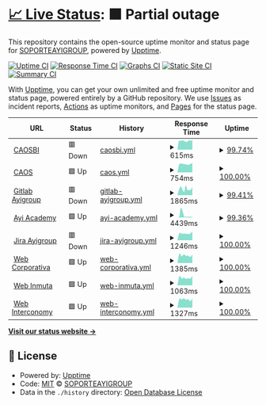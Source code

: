 # [📈 Live Status](https://demo.upptime.js.org): <!--live status--> **🟧 Partial outage**

This repository contains the open-source uptime monitor and status page for [SOPORTEAYIGROUP](https://demo.upptime.js.org), powered by [Upptime](https://github.com/upptime/upptime).

[![Uptime CI](https://github.com/SOPORTEAYIGROUP/AYIGROUP/workflows/Uptime%20CI/badge.svg)](https://github.com/SOPORTEAYIGROUP/AYIGROUP/actions?query=workflow%3A%22Uptime+CI%22)
[![Response Time CI](https://github.com/SOPORTEAYIGROUP/AYIGROUP/workflows/Response%20Time%20CI/badge.svg)](https://github.com/SOPORTEAYIGROUP/AYIGROUP/actions?query=workflow%3A%22Response+Time+CI%22)
[![Graphs CI](https://github.com/SOPORTEAYIGROUP/AYIGROUP/workflows/Graphs%20CI/badge.svg)](https://github.com/SOPORTEAYIGROUP/AYIGROUP/actions?query=workflow%3A%22Graphs+CI%22)
[![Static Site CI](https://github.com/SOPORTEAYIGROUP/AYIGROUP/workflows/Static%20Site%20CI/badge.svg)](https://github.com/SOPORTEAYIGROUP/AYIGROUP/actions?query=workflow%3A%22Static+Site+CI%22)
[![Summary CI](https://github.com/SOPORTEAYIGROUP/AYIGROUP/workflows/Summary%20CI/badge.svg)](https://github.com/SOPORTEAYIGROUP/AYIGROUP/actions?query=workflow%3A%22Summary+CI%22)

With [Upptime](https://upptime.js.org), you can get your own unlimited and free uptime monitor and status page, powered entirely by a GitHub repository. We use [Issues](https://github.com/SOPORTEAYIGROUP/AYIGROUP/issues) as incident reports, [Actions](https://github.com/SOPORTEAYIGROUP/AYIGROUP/actions) as uptime monitors, and [Pages](https://demo.upptime.js.org) for the status page.

<!--start: status pages-->
<!-- This summary is generated by Upptime (https://github.com/upptime/upptime) -->
<!-- Do not edit this manually, your changes will be overwritten -->
<!-- prettier-ignore -->
| URL | Status | History | Response Time | Uptime |
| --- | ------ | ------- | ------------- | ------ |
| <img alt="" src="https://favicons.githubusercontent.com/caosbi.ayi-asociados.com" height="13"> [CAOSBI](https://caosbi.ayi-asociados.com/) | 🟥 Down | [caosbi.yml](https://github.com/SOPORTEAYIGROUP/AYIGROUP/commits/HEAD/history/caosbi.yml) | <details><summary><img alt="Response time graph" src="./graphs/caosbi/response-time-week.png" height="20"> 615ms</summary><br><a href="https://SOPORTEAYIGROUP.github.io/AYIGROUP/history/caosbi"><img alt="Response time 1472" src="https://img.shields.io/endpoint?url=https%3A%2F%2Fraw.githubusercontent.com%2FSOPORTEAYIGROUP%2FAYIGROUP%2FHEAD%2Fapi%2Fcaosbi%2Fresponse-time.json"></a><br><a href="https://SOPORTEAYIGROUP.github.io/AYIGROUP/history/caosbi"><img alt="24-hour response time 691" src="https://img.shields.io/endpoint?url=https%3A%2F%2Fraw.githubusercontent.com%2FSOPORTEAYIGROUP%2FAYIGROUP%2FHEAD%2Fapi%2Fcaosbi%2Fresponse-time-day.json"></a><br><a href="https://SOPORTEAYIGROUP.github.io/AYIGROUP/history/caosbi"><img alt="7-day response time 615" src="https://img.shields.io/endpoint?url=https%3A%2F%2Fraw.githubusercontent.com%2FSOPORTEAYIGROUP%2FAYIGROUP%2FHEAD%2Fapi%2Fcaosbi%2Fresponse-time-week.json"></a><br><a href="https://SOPORTEAYIGROUP.github.io/AYIGROUP/history/caosbi"><img alt="30-day response time 1412" src="https://img.shields.io/endpoint?url=https%3A%2F%2Fraw.githubusercontent.com%2FSOPORTEAYIGROUP%2FAYIGROUP%2FHEAD%2Fapi%2Fcaosbi%2Fresponse-time-month.json"></a><br><a href="https://SOPORTEAYIGROUP.github.io/AYIGROUP/history/caosbi"><img alt="1-year response time 1472" src="https://img.shields.io/endpoint?url=https%3A%2F%2Fraw.githubusercontent.com%2FSOPORTEAYIGROUP%2FAYIGROUP%2FHEAD%2Fapi%2Fcaosbi%2Fresponse-time-year.json"></a></details> | <details><summary><a href="https://SOPORTEAYIGROUP.github.io/AYIGROUP/history/caosbi">99.74%</a></summary><a href="https://SOPORTEAYIGROUP.github.io/AYIGROUP/history/caosbi"><img alt="All-time uptime 99.31%" src="https://img.shields.io/endpoint?url=https%3A%2F%2Fraw.githubusercontent.com%2FSOPORTEAYIGROUP%2FAYIGROUP%2FHEAD%2Fapi%2Fcaosbi%2Fuptime.json"></a><br><a href="https://SOPORTEAYIGROUP.github.io/AYIGROUP/history/caosbi"><img alt="24-hour uptime 99.98%" src="https://img.shields.io/endpoint?url=https%3A%2F%2Fraw.githubusercontent.com%2FSOPORTEAYIGROUP%2FAYIGROUP%2FHEAD%2Fapi%2Fcaosbi%2Fuptime-day.json"></a><br><a href="https://SOPORTEAYIGROUP.github.io/AYIGROUP/history/caosbi"><img alt="7-day uptime 99.74%" src="https://img.shields.io/endpoint?url=https%3A%2F%2Fraw.githubusercontent.com%2FSOPORTEAYIGROUP%2FAYIGROUP%2FHEAD%2Fapi%2Fcaosbi%2Fuptime-week.json"></a><br><a href="https://SOPORTEAYIGROUP.github.io/AYIGROUP/history/caosbi"><img alt="30-day uptime 99.40%" src="https://img.shields.io/endpoint?url=https%3A%2F%2Fraw.githubusercontent.com%2FSOPORTEAYIGROUP%2FAYIGROUP%2FHEAD%2Fapi%2Fcaosbi%2Fuptime-month.json"></a><br><a href="https://SOPORTEAYIGROUP.github.io/AYIGROUP/history/caosbi"><img alt="1-year uptime 99.31%" src="https://img.shields.io/endpoint?url=https%3A%2F%2Fraw.githubusercontent.com%2FSOPORTEAYIGROUP%2FAYIGROUP%2FHEAD%2Fapi%2Fcaosbi%2Fuptime-year.json"></a></details>
| <img alt="" src="https://favicons.githubusercontent.com/caos.ayi-asociados.com" height="13"> [CAOS](http://caos.ayi-asociados.com/) | 🟩 Up | [caos.yml](https://github.com/SOPORTEAYIGROUP/AYIGROUP/commits/HEAD/history/caos.yml) | <details><summary><img alt="Response time graph" src="./graphs/caos/response-time-week.png" height="20"> 754ms</summary><br><a href="https://SOPORTEAYIGROUP.github.io/AYIGROUP/history/caos"><img alt="Response time 776" src="https://img.shields.io/endpoint?url=https%3A%2F%2Fraw.githubusercontent.com%2FSOPORTEAYIGROUP%2FAYIGROUP%2FHEAD%2Fapi%2Fcaos%2Fresponse-time.json"></a><br><a href="https://SOPORTEAYIGROUP.github.io/AYIGROUP/history/caos"><img alt="24-hour response time 838" src="https://img.shields.io/endpoint?url=https%3A%2F%2Fraw.githubusercontent.com%2FSOPORTEAYIGROUP%2FAYIGROUP%2FHEAD%2Fapi%2Fcaos%2Fresponse-time-day.json"></a><br><a href="https://SOPORTEAYIGROUP.github.io/AYIGROUP/history/caos"><img alt="7-day response time 754" src="https://img.shields.io/endpoint?url=https%3A%2F%2Fraw.githubusercontent.com%2FSOPORTEAYIGROUP%2FAYIGROUP%2FHEAD%2Fapi%2Fcaos%2Fresponse-time-week.json"></a><br><a href="https://SOPORTEAYIGROUP.github.io/AYIGROUP/history/caos"><img alt="30-day response time 754" src="https://img.shields.io/endpoint?url=https%3A%2F%2Fraw.githubusercontent.com%2FSOPORTEAYIGROUP%2FAYIGROUP%2FHEAD%2Fapi%2Fcaos%2Fresponse-time-month.json"></a><br><a href="https://SOPORTEAYIGROUP.github.io/AYIGROUP/history/caos"><img alt="1-year response time 776" src="https://img.shields.io/endpoint?url=https%3A%2F%2Fraw.githubusercontent.com%2FSOPORTEAYIGROUP%2FAYIGROUP%2FHEAD%2Fapi%2Fcaos%2Fresponse-time-year.json"></a></details> | <details><summary><a href="https://SOPORTEAYIGROUP.github.io/AYIGROUP/history/caos">100.00%</a></summary><a href="https://SOPORTEAYIGROUP.github.io/AYIGROUP/history/caos"><img alt="All-time uptime 99.83%" src="https://img.shields.io/endpoint?url=https%3A%2F%2Fraw.githubusercontent.com%2FSOPORTEAYIGROUP%2FAYIGROUP%2FHEAD%2Fapi%2Fcaos%2Fuptime.json"></a><br><a href="https://SOPORTEAYIGROUP.github.io/AYIGROUP/history/caos"><img alt="24-hour uptime 100.00%" src="https://img.shields.io/endpoint?url=https%3A%2F%2Fraw.githubusercontent.com%2FSOPORTEAYIGROUP%2FAYIGROUP%2FHEAD%2Fapi%2Fcaos%2Fuptime-day.json"></a><br><a href="https://SOPORTEAYIGROUP.github.io/AYIGROUP/history/caos"><img alt="7-day uptime 100.00%" src="https://img.shields.io/endpoint?url=https%3A%2F%2Fraw.githubusercontent.com%2FSOPORTEAYIGROUP%2FAYIGROUP%2FHEAD%2Fapi%2Fcaos%2Fuptime-week.json"></a><br><a href="https://SOPORTEAYIGROUP.github.io/AYIGROUP/history/caos"><img alt="30-day uptime 100.00%" src="https://img.shields.io/endpoint?url=https%3A%2F%2Fraw.githubusercontent.com%2FSOPORTEAYIGROUP%2FAYIGROUP%2FHEAD%2Fapi%2Fcaos%2Fuptime-month.json"></a><br><a href="https://SOPORTEAYIGROUP.github.io/AYIGROUP/history/caos"><img alt="1-year uptime 99.83%" src="https://img.shields.io/endpoint?url=https%3A%2F%2Fraw.githubusercontent.com%2FSOPORTEAYIGROUP%2FAYIGROUP%2FHEAD%2Fapi%2Fcaos%2Fuptime-year.json"></a></details>
| <img alt="" src="https://favicons.githubusercontent.com/gitlab.ayi-asociados.com" height="13"> [Gitlab Ayigroup](https://gitlab.ayi-asociados.com/) | 🟥 Down | [gitlab-ayigroup.yml](https://github.com/SOPORTEAYIGROUP/AYIGROUP/commits/HEAD/history/gitlab-ayigroup.yml) | <details><summary><img alt="Response time graph" src="./graphs/gitlab-ayigroup/response-time-week.png" height="20"> 1865ms</summary><br><a href="https://SOPORTEAYIGROUP.github.io/AYIGROUP/history/gitlab-ayigroup"><img alt="Response time 1702" src="https://img.shields.io/endpoint?url=https%3A%2F%2Fraw.githubusercontent.com%2FSOPORTEAYIGROUP%2FAYIGROUP%2FHEAD%2Fapi%2Fgitlab-ayigroup%2Fresponse-time.json"></a><br><a href="https://SOPORTEAYIGROUP.github.io/AYIGROUP/history/gitlab-ayigroup"><img alt="24-hour response time 2450" src="https://img.shields.io/endpoint?url=https%3A%2F%2Fraw.githubusercontent.com%2FSOPORTEAYIGROUP%2FAYIGROUP%2FHEAD%2Fapi%2Fgitlab-ayigroup%2Fresponse-time-day.json"></a><br><a href="https://SOPORTEAYIGROUP.github.io/AYIGROUP/history/gitlab-ayigroup"><img alt="7-day response time 1865" src="https://img.shields.io/endpoint?url=https%3A%2F%2Fraw.githubusercontent.com%2FSOPORTEAYIGROUP%2FAYIGROUP%2FHEAD%2Fapi%2Fgitlab-ayigroup%2Fresponse-time-week.json"></a><br><a href="https://SOPORTEAYIGROUP.github.io/AYIGROUP/history/gitlab-ayigroup"><img alt="30-day response time 1831" src="https://img.shields.io/endpoint?url=https%3A%2F%2Fraw.githubusercontent.com%2FSOPORTEAYIGROUP%2FAYIGROUP%2FHEAD%2Fapi%2Fgitlab-ayigroup%2Fresponse-time-month.json"></a><br><a href="https://SOPORTEAYIGROUP.github.io/AYIGROUP/history/gitlab-ayigroup"><img alt="1-year response time 1702" src="https://img.shields.io/endpoint?url=https%3A%2F%2Fraw.githubusercontent.com%2FSOPORTEAYIGROUP%2FAYIGROUP%2FHEAD%2Fapi%2Fgitlab-ayigroup%2Fresponse-time-year.json"></a></details> | <details><summary><a href="https://SOPORTEAYIGROUP.github.io/AYIGROUP/history/gitlab-ayigroup">99.41%</a></summary><a href="https://SOPORTEAYIGROUP.github.io/AYIGROUP/history/gitlab-ayigroup"><img alt="All-time uptime 99.39%" src="https://img.shields.io/endpoint?url=https%3A%2F%2Fraw.githubusercontent.com%2FSOPORTEAYIGROUP%2FAYIGROUP%2FHEAD%2Fapi%2Fgitlab-ayigroup%2Fuptime.json"></a><br><a href="https://SOPORTEAYIGROUP.github.io/AYIGROUP/history/gitlab-ayigroup"><img alt="24-hour uptime 99.98%" src="https://img.shields.io/endpoint?url=https%3A%2F%2Fraw.githubusercontent.com%2FSOPORTEAYIGROUP%2FAYIGROUP%2FHEAD%2Fapi%2Fgitlab-ayigroup%2Fuptime-day.json"></a><br><a href="https://SOPORTEAYIGROUP.github.io/AYIGROUP/history/gitlab-ayigroup"><img alt="7-day uptime 99.41%" src="https://img.shields.io/endpoint?url=https%3A%2F%2Fraw.githubusercontent.com%2FSOPORTEAYIGROUP%2FAYIGROUP%2FHEAD%2Fapi%2Fgitlab-ayigroup%2Fuptime-week.json"></a><br><a href="https://SOPORTEAYIGROUP.github.io/AYIGROUP/history/gitlab-ayigroup"><img alt="30-day uptime 99.69%" src="https://img.shields.io/endpoint?url=https%3A%2F%2Fraw.githubusercontent.com%2FSOPORTEAYIGROUP%2FAYIGROUP%2FHEAD%2Fapi%2Fgitlab-ayigroup%2Fuptime-month.json"></a><br><a href="https://SOPORTEAYIGROUP.github.io/AYIGROUP/history/gitlab-ayigroup"><img alt="1-year uptime 99.39%" src="https://img.shields.io/endpoint?url=https%3A%2F%2Fraw.githubusercontent.com%2FSOPORTEAYIGROUP%2FAYIGROUP%2FHEAD%2Fapi%2Fgitlab-ayigroup%2Fuptime-year.json"></a></details>
| <img alt="" src="https://favicons.githubusercontent.com/ayi.academy" height="13"> [Ayi Academy](https://ayi.academy/) | 🟩 Up | [ayi-academy.yml](https://github.com/SOPORTEAYIGROUP/AYIGROUP/commits/HEAD/history/ayi-academy.yml) | <details><summary><img alt="Response time graph" src="./graphs/ayi-academy/response-time-week.png" height="20"> 4439ms</summary><br><a href="https://SOPORTEAYIGROUP.github.io/AYIGROUP/history/ayi-academy"><img alt="Response time 1501" src="https://img.shields.io/endpoint?url=https%3A%2F%2Fraw.githubusercontent.com%2FSOPORTEAYIGROUP%2FAYIGROUP%2FHEAD%2Fapi%2Fayi-academy%2Fresponse-time.json"></a><br><a href="https://SOPORTEAYIGROUP.github.io/AYIGROUP/history/ayi-academy"><img alt="24-hour response time 894" src="https://img.shields.io/endpoint?url=https%3A%2F%2Fraw.githubusercontent.com%2FSOPORTEAYIGROUP%2FAYIGROUP%2FHEAD%2Fapi%2Fayi-academy%2Fresponse-time-day.json"></a><br><a href="https://SOPORTEAYIGROUP.github.io/AYIGROUP/history/ayi-academy"><img alt="7-day response time 4439" src="https://img.shields.io/endpoint?url=https%3A%2F%2Fraw.githubusercontent.com%2FSOPORTEAYIGROUP%2FAYIGROUP%2FHEAD%2Fapi%2Fayi-academy%2Fresponse-time-week.json"></a><br><a href="https://SOPORTEAYIGROUP.github.io/AYIGROUP/history/ayi-academy"><img alt="30-day response time 1992" src="https://img.shields.io/endpoint?url=https%3A%2F%2Fraw.githubusercontent.com%2FSOPORTEAYIGROUP%2FAYIGROUP%2FHEAD%2Fapi%2Fayi-academy%2Fresponse-time-month.json"></a><br><a href="https://SOPORTEAYIGROUP.github.io/AYIGROUP/history/ayi-academy"><img alt="1-year response time 1501" src="https://img.shields.io/endpoint?url=https%3A%2F%2Fraw.githubusercontent.com%2FSOPORTEAYIGROUP%2FAYIGROUP%2FHEAD%2Fapi%2Fayi-academy%2Fresponse-time-year.json"></a></details> | <details><summary><a href="https://SOPORTEAYIGROUP.github.io/AYIGROUP/history/ayi-academy">99.36%</a></summary><a href="https://SOPORTEAYIGROUP.github.io/AYIGROUP/history/ayi-academy"><img alt="All-time uptime 97.37%" src="https://img.shields.io/endpoint?url=https%3A%2F%2Fraw.githubusercontent.com%2FSOPORTEAYIGROUP%2FAYIGROUP%2FHEAD%2Fapi%2Fayi-academy%2Fuptime.json"></a><br><a href="https://SOPORTEAYIGROUP.github.io/AYIGROUP/history/ayi-academy"><img alt="24-hour uptime 100.00%" src="https://img.shields.io/endpoint?url=https%3A%2F%2Fraw.githubusercontent.com%2FSOPORTEAYIGROUP%2FAYIGROUP%2FHEAD%2Fapi%2Fayi-academy%2Fuptime-day.json"></a><br><a href="https://SOPORTEAYIGROUP.github.io/AYIGROUP/history/ayi-academy"><img alt="7-day uptime 99.36%" src="https://img.shields.io/endpoint?url=https%3A%2F%2Fraw.githubusercontent.com%2FSOPORTEAYIGROUP%2FAYIGROUP%2FHEAD%2Fapi%2Fayi-academy%2Fuptime-week.json"></a><br><a href="https://SOPORTEAYIGROUP.github.io/AYIGROUP/history/ayi-academy"><img alt="30-day uptime 99.85%" src="https://img.shields.io/endpoint?url=https%3A%2F%2Fraw.githubusercontent.com%2FSOPORTEAYIGROUP%2FAYIGROUP%2FHEAD%2Fapi%2Fayi-academy%2Fuptime-month.json"></a><br><a href="https://SOPORTEAYIGROUP.github.io/AYIGROUP/history/ayi-academy"><img alt="1-year uptime 97.37%" src="https://img.shields.io/endpoint?url=https%3A%2F%2Fraw.githubusercontent.com%2FSOPORTEAYIGROUP%2FAYIGROUP%2FHEAD%2Fapi%2Fayi-academy%2Fuptime-year.json"></a></details>
| <img alt="" src="https://favicons.githubusercontent.com/jira.ayi-asociados.com" height="13"> [Jira Ayigroup](https://jira.ayi-asociados.com/) | 🟥 Down | [jira-ayigroup.yml](https://github.com/SOPORTEAYIGROUP/AYIGROUP/commits/HEAD/history/jira-ayigroup.yml) | <details><summary><img alt="Response time graph" src="./graphs/jira-ayigroup/response-time-week.png" height="20"> 1246ms</summary><br><a href="https://SOPORTEAYIGROUP.github.io/AYIGROUP/history/jira-ayigroup"><img alt="Response time 1257" src="https://img.shields.io/endpoint?url=https%3A%2F%2Fraw.githubusercontent.com%2FSOPORTEAYIGROUP%2FAYIGROUP%2FHEAD%2Fapi%2Fjira-ayigroup%2Fresponse-time.json"></a><br><a href="https://SOPORTEAYIGROUP.github.io/AYIGROUP/history/jira-ayigroup"><img alt="24-hour response time 1601" src="https://img.shields.io/endpoint?url=https%3A%2F%2Fraw.githubusercontent.com%2FSOPORTEAYIGROUP%2FAYIGROUP%2FHEAD%2Fapi%2Fjira-ayigroup%2Fresponse-time-day.json"></a><br><a href="https://SOPORTEAYIGROUP.github.io/AYIGROUP/history/jira-ayigroup"><img alt="7-day response time 1246" src="https://img.shields.io/endpoint?url=https%3A%2F%2Fraw.githubusercontent.com%2FSOPORTEAYIGROUP%2FAYIGROUP%2FHEAD%2Fapi%2Fjira-ayigroup%2Fresponse-time-week.json"></a><br><a href="https://SOPORTEAYIGROUP.github.io/AYIGROUP/history/jira-ayigroup"><img alt="30-day response time 1279" src="https://img.shields.io/endpoint?url=https%3A%2F%2Fraw.githubusercontent.com%2FSOPORTEAYIGROUP%2FAYIGROUP%2FHEAD%2Fapi%2Fjira-ayigroup%2Fresponse-time-month.json"></a><br><a href="https://SOPORTEAYIGROUP.github.io/AYIGROUP/history/jira-ayigroup"><img alt="1-year response time 1257" src="https://img.shields.io/endpoint?url=https%3A%2F%2Fraw.githubusercontent.com%2FSOPORTEAYIGROUP%2FAYIGROUP%2FHEAD%2Fapi%2Fjira-ayigroup%2Fresponse-time-year.json"></a></details> | <details><summary><a href="https://SOPORTEAYIGROUP.github.io/AYIGROUP/history/jira-ayigroup">100.00%</a></summary><a href="https://SOPORTEAYIGROUP.github.io/AYIGROUP/history/jira-ayigroup"><img alt="All-time uptime 99.79%" src="https://img.shields.io/endpoint?url=https%3A%2F%2Fraw.githubusercontent.com%2FSOPORTEAYIGROUP%2FAYIGROUP%2FHEAD%2Fapi%2Fjira-ayigroup%2Fuptime.json"></a><br><a href="https://SOPORTEAYIGROUP.github.io/AYIGROUP/history/jira-ayigroup"><img alt="24-hour uptime 99.98%" src="https://img.shields.io/endpoint?url=https%3A%2F%2Fraw.githubusercontent.com%2FSOPORTEAYIGROUP%2FAYIGROUP%2FHEAD%2Fapi%2Fjira-ayigroup%2Fuptime-day.json"></a><br><a href="https://SOPORTEAYIGROUP.github.io/AYIGROUP/history/jira-ayigroup"><img alt="7-day uptime 100.00%" src="https://img.shields.io/endpoint?url=https%3A%2F%2Fraw.githubusercontent.com%2FSOPORTEAYIGROUP%2FAYIGROUP%2FHEAD%2Fapi%2Fjira-ayigroup%2Fuptime-week.json"></a><br><a href="https://SOPORTEAYIGROUP.github.io/AYIGROUP/history/jira-ayigroup"><img alt="30-day uptime 100.00%" src="https://img.shields.io/endpoint?url=https%3A%2F%2Fraw.githubusercontent.com%2FSOPORTEAYIGROUP%2FAYIGROUP%2FHEAD%2Fapi%2Fjira-ayigroup%2Fuptime-month.json"></a><br><a href="https://SOPORTEAYIGROUP.github.io/AYIGROUP/history/jira-ayigroup"><img alt="1-year uptime 99.79%" src="https://img.shields.io/endpoint?url=https%3A%2F%2Fraw.githubusercontent.com%2FSOPORTEAYIGROUP%2FAYIGROUP%2FHEAD%2Fapi%2Fjira-ayigroup%2Fuptime-year.json"></a></details>
| <img alt="" src="https://favicons.githubusercontent.com/ayi.group" height="13"> [Web Corporativa](https://ayi.group/) | 🟩 Up | [web-corporativa.yml](https://github.com/SOPORTEAYIGROUP/AYIGROUP/commits/HEAD/history/web-corporativa.yml) | <details><summary><img alt="Response time graph" src="./graphs/web-corporativa/response-time-week.png" height="20"> 1385ms</summary><br><a href="https://SOPORTEAYIGROUP.github.io/AYIGROUP/history/web-corporativa"><img alt="Response time 1522" src="https://img.shields.io/endpoint?url=https%3A%2F%2Fraw.githubusercontent.com%2FSOPORTEAYIGROUP%2FAYIGROUP%2FHEAD%2Fapi%2Fweb-corporativa%2Fresponse-time.json"></a><br><a href="https://SOPORTEAYIGROUP.github.io/AYIGROUP/history/web-corporativa"><img alt="24-hour response time 1496" src="https://img.shields.io/endpoint?url=https%3A%2F%2Fraw.githubusercontent.com%2FSOPORTEAYIGROUP%2FAYIGROUP%2FHEAD%2Fapi%2Fweb-corporativa%2Fresponse-time-day.json"></a><br><a href="https://SOPORTEAYIGROUP.github.io/AYIGROUP/history/web-corporativa"><img alt="7-day response time 1385" src="https://img.shields.io/endpoint?url=https%3A%2F%2Fraw.githubusercontent.com%2FSOPORTEAYIGROUP%2FAYIGROUP%2FHEAD%2Fapi%2Fweb-corporativa%2Fresponse-time-week.json"></a><br><a href="https://SOPORTEAYIGROUP.github.io/AYIGROUP/history/web-corporativa"><img alt="30-day response time 1441" src="https://img.shields.io/endpoint?url=https%3A%2F%2Fraw.githubusercontent.com%2FSOPORTEAYIGROUP%2FAYIGROUP%2FHEAD%2Fapi%2Fweb-corporativa%2Fresponse-time-month.json"></a><br><a href="https://SOPORTEAYIGROUP.github.io/AYIGROUP/history/web-corporativa"><img alt="1-year response time 1522" src="https://img.shields.io/endpoint?url=https%3A%2F%2Fraw.githubusercontent.com%2FSOPORTEAYIGROUP%2FAYIGROUP%2FHEAD%2Fapi%2Fweb-corporativa%2Fresponse-time-year.json"></a></details> | <details><summary><a href="https://SOPORTEAYIGROUP.github.io/AYIGROUP/history/web-corporativa">100.00%</a></summary><a href="https://SOPORTEAYIGROUP.github.io/AYIGROUP/history/web-corporativa"><img alt="All-time uptime 99.72%" src="https://img.shields.io/endpoint?url=https%3A%2F%2Fraw.githubusercontent.com%2FSOPORTEAYIGROUP%2FAYIGROUP%2FHEAD%2Fapi%2Fweb-corporativa%2Fuptime.json"></a><br><a href="https://SOPORTEAYIGROUP.github.io/AYIGROUP/history/web-corporativa"><img alt="24-hour uptime 100.00%" src="https://img.shields.io/endpoint?url=https%3A%2F%2Fraw.githubusercontent.com%2FSOPORTEAYIGROUP%2FAYIGROUP%2FHEAD%2Fapi%2Fweb-corporativa%2Fuptime-day.json"></a><br><a href="https://SOPORTEAYIGROUP.github.io/AYIGROUP/history/web-corporativa"><img alt="7-day uptime 100.00%" src="https://img.shields.io/endpoint?url=https%3A%2F%2Fraw.githubusercontent.com%2FSOPORTEAYIGROUP%2FAYIGROUP%2FHEAD%2Fapi%2Fweb-corporativa%2Fuptime-week.json"></a><br><a href="https://SOPORTEAYIGROUP.github.io/AYIGROUP/history/web-corporativa"><img alt="30-day uptime 99.89%" src="https://img.shields.io/endpoint?url=https%3A%2F%2Fraw.githubusercontent.com%2FSOPORTEAYIGROUP%2FAYIGROUP%2FHEAD%2Fapi%2Fweb-corporativa%2Fuptime-month.json"></a><br><a href="https://SOPORTEAYIGROUP.github.io/AYIGROUP/history/web-corporativa"><img alt="1-year uptime 99.72%" src="https://img.shields.io/endpoint?url=https%3A%2F%2Fraw.githubusercontent.com%2FSOPORTEAYIGROUP%2FAYIGROUP%2FHEAD%2Fapi%2Fweb-corporativa%2Fuptime-year.json"></a></details>
| <img alt="" src="https://favicons.githubusercontent.com/inmuta.com" height="13"> [Web Inmuta](https://inmuta.com/) | 🟩 Up | [web-inmuta.yml](https://github.com/SOPORTEAYIGROUP/AYIGROUP/commits/HEAD/history/web-inmuta.yml) | <details><summary><img alt="Response time graph" src="./graphs/web-inmuta/response-time-week.png" height="20"> 1063ms</summary><br><a href="https://SOPORTEAYIGROUP.github.io/AYIGROUP/history/web-inmuta"><img alt="Response time 1118" src="https://img.shields.io/endpoint?url=https%3A%2F%2Fraw.githubusercontent.com%2FSOPORTEAYIGROUP%2FAYIGROUP%2FHEAD%2Fapi%2Fweb-inmuta%2Fresponse-time.json"></a><br><a href="https://SOPORTEAYIGROUP.github.io/AYIGROUP/history/web-inmuta"><img alt="24-hour response time 1319" src="https://img.shields.io/endpoint?url=https%3A%2F%2Fraw.githubusercontent.com%2FSOPORTEAYIGROUP%2FAYIGROUP%2FHEAD%2Fapi%2Fweb-inmuta%2Fresponse-time-day.json"></a><br><a href="https://SOPORTEAYIGROUP.github.io/AYIGROUP/history/web-inmuta"><img alt="7-day response time 1063" src="https://img.shields.io/endpoint?url=https%3A%2F%2Fraw.githubusercontent.com%2FSOPORTEAYIGROUP%2FAYIGROUP%2FHEAD%2Fapi%2Fweb-inmuta%2Fresponse-time-week.json"></a><br><a href="https://SOPORTEAYIGROUP.github.io/AYIGROUP/history/web-inmuta"><img alt="30-day response time 1043" src="https://img.shields.io/endpoint?url=https%3A%2F%2Fraw.githubusercontent.com%2FSOPORTEAYIGROUP%2FAYIGROUP%2FHEAD%2Fapi%2Fweb-inmuta%2Fresponse-time-month.json"></a><br><a href="https://SOPORTEAYIGROUP.github.io/AYIGROUP/history/web-inmuta"><img alt="1-year response time 1118" src="https://img.shields.io/endpoint?url=https%3A%2F%2Fraw.githubusercontent.com%2FSOPORTEAYIGROUP%2FAYIGROUP%2FHEAD%2Fapi%2Fweb-inmuta%2Fresponse-time-year.json"></a></details> | <details><summary><a href="https://SOPORTEAYIGROUP.github.io/AYIGROUP/history/web-inmuta">100.00%</a></summary><a href="https://SOPORTEAYIGROUP.github.io/AYIGROUP/history/web-inmuta"><img alt="All-time uptime 99.99%" src="https://img.shields.io/endpoint?url=https%3A%2F%2Fraw.githubusercontent.com%2FSOPORTEAYIGROUP%2FAYIGROUP%2FHEAD%2Fapi%2Fweb-inmuta%2Fuptime.json"></a><br><a href="https://SOPORTEAYIGROUP.github.io/AYIGROUP/history/web-inmuta"><img alt="24-hour uptime 100.00%" src="https://img.shields.io/endpoint?url=https%3A%2F%2Fraw.githubusercontent.com%2FSOPORTEAYIGROUP%2FAYIGROUP%2FHEAD%2Fapi%2Fweb-inmuta%2Fuptime-day.json"></a><br><a href="https://SOPORTEAYIGROUP.github.io/AYIGROUP/history/web-inmuta"><img alt="7-day uptime 100.00%" src="https://img.shields.io/endpoint?url=https%3A%2F%2Fraw.githubusercontent.com%2FSOPORTEAYIGROUP%2FAYIGROUP%2FHEAD%2Fapi%2Fweb-inmuta%2Fuptime-week.json"></a><br><a href="https://SOPORTEAYIGROUP.github.io/AYIGROUP/history/web-inmuta"><img alt="30-day uptime 100.00%" src="https://img.shields.io/endpoint?url=https%3A%2F%2Fraw.githubusercontent.com%2FSOPORTEAYIGROUP%2FAYIGROUP%2FHEAD%2Fapi%2Fweb-inmuta%2Fuptime-month.json"></a><br><a href="https://SOPORTEAYIGROUP.github.io/AYIGROUP/history/web-inmuta"><img alt="1-year uptime 99.99%" src="https://img.shields.io/endpoint?url=https%3A%2F%2Fraw.githubusercontent.com%2FSOPORTEAYIGROUP%2FAYIGROUP%2FHEAD%2Fapi%2Fweb-inmuta%2Fuptime-year.json"></a></details>
| <img alt="" src="https://favicons.githubusercontent.com/interconomy.biz" height="13"> [Web Interconomy](https://interconomy.biz/) | 🟩 Up | [web-interconomy.yml](https://github.com/SOPORTEAYIGROUP/AYIGROUP/commits/HEAD/history/web-interconomy.yml) | <details><summary><img alt="Response time graph" src="./graphs/web-interconomy/response-time-week.png" height="20"> 1327ms</summary><br><a href="https://SOPORTEAYIGROUP.github.io/AYIGROUP/history/web-interconomy"><img alt="Response time 1351" src="https://img.shields.io/endpoint?url=https%3A%2F%2Fraw.githubusercontent.com%2FSOPORTEAYIGROUP%2FAYIGROUP%2FHEAD%2Fapi%2Fweb-interconomy%2Fresponse-time.json"></a><br><a href="https://SOPORTEAYIGROUP.github.io/AYIGROUP/history/web-interconomy"><img alt="24-hour response time 1435" src="https://img.shields.io/endpoint?url=https%3A%2F%2Fraw.githubusercontent.com%2FSOPORTEAYIGROUP%2FAYIGROUP%2FHEAD%2Fapi%2Fweb-interconomy%2Fresponse-time-day.json"></a><br><a href="https://SOPORTEAYIGROUP.github.io/AYIGROUP/history/web-interconomy"><img alt="7-day response time 1327" src="https://img.shields.io/endpoint?url=https%3A%2F%2Fraw.githubusercontent.com%2FSOPORTEAYIGROUP%2FAYIGROUP%2FHEAD%2Fapi%2Fweb-interconomy%2Fresponse-time-week.json"></a><br><a href="https://SOPORTEAYIGROUP.github.io/AYIGROUP/history/web-interconomy"><img alt="30-day response time 1300" src="https://img.shields.io/endpoint?url=https%3A%2F%2Fraw.githubusercontent.com%2FSOPORTEAYIGROUP%2FAYIGROUP%2FHEAD%2Fapi%2Fweb-interconomy%2Fresponse-time-month.json"></a><br><a href="https://SOPORTEAYIGROUP.github.io/AYIGROUP/history/web-interconomy"><img alt="1-year response time 1351" src="https://img.shields.io/endpoint?url=https%3A%2F%2Fraw.githubusercontent.com%2FSOPORTEAYIGROUP%2FAYIGROUP%2FHEAD%2Fapi%2Fweb-interconomy%2Fresponse-time-year.json"></a></details> | <details><summary><a href="https://SOPORTEAYIGROUP.github.io/AYIGROUP/history/web-interconomy">100.00%</a></summary><a href="https://SOPORTEAYIGROUP.github.io/AYIGROUP/history/web-interconomy"><img alt="All-time uptime 97.63%" src="https://img.shields.io/endpoint?url=https%3A%2F%2Fraw.githubusercontent.com%2FSOPORTEAYIGROUP%2FAYIGROUP%2FHEAD%2Fapi%2Fweb-interconomy%2Fuptime.json"></a><br><a href="https://SOPORTEAYIGROUP.github.io/AYIGROUP/history/web-interconomy"><img alt="24-hour uptime 100.00%" src="https://img.shields.io/endpoint?url=https%3A%2F%2Fraw.githubusercontent.com%2FSOPORTEAYIGROUP%2FAYIGROUP%2FHEAD%2Fapi%2Fweb-interconomy%2Fuptime-day.json"></a><br><a href="https://SOPORTEAYIGROUP.github.io/AYIGROUP/history/web-interconomy"><img alt="7-day uptime 100.00%" src="https://img.shields.io/endpoint?url=https%3A%2F%2Fraw.githubusercontent.com%2FSOPORTEAYIGROUP%2FAYIGROUP%2FHEAD%2Fapi%2Fweb-interconomy%2Fuptime-week.json"></a><br><a href="https://SOPORTEAYIGROUP.github.io/AYIGROUP/history/web-interconomy"><img alt="30-day uptime 83.92%" src="https://img.shields.io/endpoint?url=https%3A%2F%2Fraw.githubusercontent.com%2FSOPORTEAYIGROUP%2FAYIGROUP%2FHEAD%2Fapi%2Fweb-interconomy%2Fuptime-month.json"></a><br><a href="https://SOPORTEAYIGROUP.github.io/AYIGROUP/history/web-interconomy"><img alt="1-year uptime 97.63%" src="https://img.shields.io/endpoint?url=https%3A%2F%2Fraw.githubusercontent.com%2FSOPORTEAYIGROUP%2FAYIGROUP%2FHEAD%2Fapi%2Fweb-interconomy%2Fuptime-year.json"></a></details>

<!--end: status pages-->

[**Visit our status website →**](https://demo.upptime.js.org)

## 📄 License

- Powered by: [Upptime](https://github.com/upptime/upptime)
- Code: [MIT](./LICENSE) © [SOPORTEAYIGROUP](https://demo.upptime.js.org)
- Data in the `./history` directory: [Open Database License](https://opendatacommons.org/licenses/odbl/1-0/)
